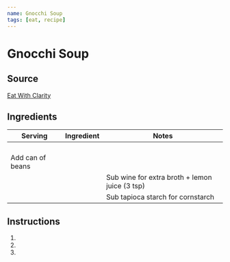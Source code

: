 ```yaml
---
name: Gnocchi Soup
tags: [eat, recipe]
---
```


# Gnocchi Soup

## Source

[Eat With Clarity](https://eatwithclarity.com/tuscan-vegan-gnocchi-soup/#wprm-recipe-container-39062)

## Ingredients

| Serving | Ingredient | Notes |
|-|-|-|
|  |  |  |
|  |  |  |
|  |  |  |
|  |  |  |
| Add can of beans |  |  |
|  |  | Sub wine for extra broth + lemon juice (3 tsp) |
|  |  | Sub tapioca starch for cornstarch |

## Instructions

1. 
1. 
1. 